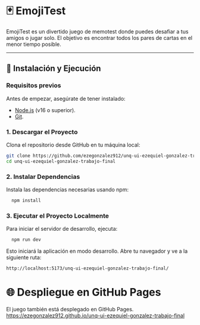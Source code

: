 # 🃏 EmojiTest  

EmojiTest es un divertido juego de memotest donde puedes desafiar a tus amigos o jugar solo. El objetivo es encontrar todos los pares de cartas en el menor tiempo posible.  

---

## 🚀 Instalación y Ejecución  

### Requisitos previos  
Antes de empezar, asegúrate de tener instalado:  
- [Node.js](https://nodejs.org/) (v16 o superior).  
- [Git](https://git-scm.com/).  

### 1. Descargar el Proyecto  
Clona el repositorio desde GitHub en tu máquina local:  

```bash  
git clone https://github.com/ezegonzalez912/unq-ui-ezequiel-gonzalez-trabajo-final.git  
cd unq-ui-ezequiel-gonzalez-trabajo-final
```

### 2. Instalar Dependencias
Instala las dependencias necesarias usando npm:

```bash
  npm install
```

 ### 3. Ejecutar el Proyecto Localmente
Para iniciar el servidor de desarrollo, ejecuta:

```bash
  npm run dev
 ```

Esto iniciará la aplicación en modo desarrollo. Abre tu navegador y ve a la siguiente ruta:
```bash
http://localhost:5173/unq-ui-ezequiel-gonzalez-trabajo-final/
```

# 🌐 Despliegue en GitHub Pages
El juego también está desplegado en GitHub Pages. <br />
https://ezegonzalez912.github.io/unq-ui-ezequiel-gonzalez-trabajo-final
